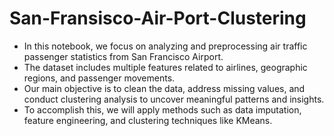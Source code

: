 # San-Fransisco-Air-Port-Clustering
- In this notebook, we focus on analyzing and preprocessing air traffic passenger statistics from San Francisco Airport.
- The dataset includes multiple features related to airlines, geographic regions, and passenger movements.
- Our main objective is to clean the data, address missing values, and conduct clustering analysis to uncover meaningful patterns and insights.
- To accomplish this, we will apply methods such as data imputation, feature engineering, and clustering techniques like KMeans.
